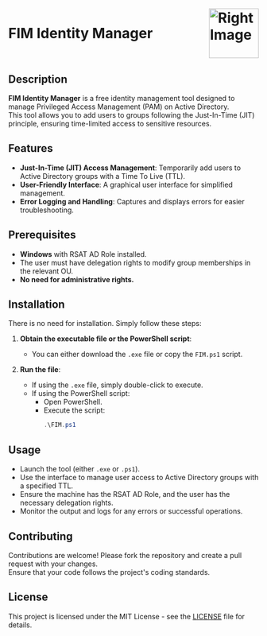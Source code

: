 <h1 style="display: flex; justify-content: space-between; align-items: center;">
  FIM Identity Manager
  <img src="https://github.com/user-attachments/assets/ff348d9c-7ca3-4a70-a60f-4accdb6ce212" alt="Right Image" width="100" height="100" />
</h1>


## Description 

**FIM Identity Manager** is a free identity management tool designed to manage Privileged Access Management (PAM) on Active Directory.  
This tool allows you to add users to groups following the Just-In-Time (JIT) principle, ensuring time-limited access to sensitive resources.

## Features

- **Just-In-Time (JIT) Access Management**: Temporarily add users to Active Directory groups with a Time To Live (TTL).
- **User-Friendly Interface**: A graphical user interface for simplified management.
- **Error Logging and Handling**: Captures and displays errors for easier troubleshooting.

## Prerequisites

- **Windows** with RSAT AD Role installed.
- The user must have delegation rights to modify group memberships in the relevant OU.
- **No need for administrative rights.**

## Installation

There is no need for installation. Simply follow these steps:

1. **Obtain the executable file or the PowerShell script**:
   - You can either download the `.exe` file or copy the `FIM.ps1` script.

2. **Run the file**:
   - If using the `.exe` file, simply double-click to execute.
   - If using the PowerShell script:
     - Open PowerShell.
     - Execute the script:
       ```powershell
       .\FIM.ps1
       ```

## Usage

- Launch the tool (either `.exe` or `.ps1`).
- Use the interface to manage user access to Active Directory groups with a specified TTL.
- Ensure the machine has the RSAT AD Role, and the user has the necessary delegation rights.
- Monitor the output and logs for any errors or successful operations.

## Contributing

Contributions are welcome! Please fork the repository and create a pull request with your changes.  
Ensure that your code follows the project's coding standards.

## License

This project is licensed under the MIT License - see the [LICENSE](LICENSE) file for details.
